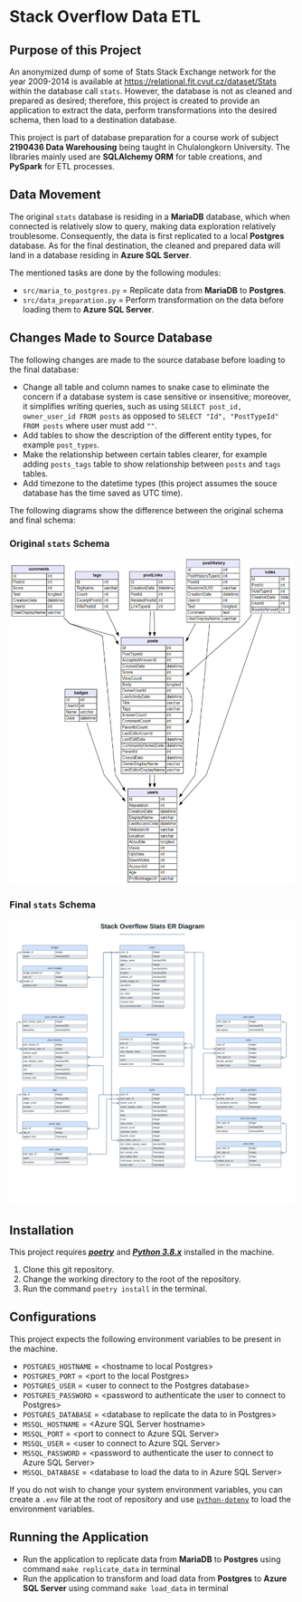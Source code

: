 # Stack Overflow Data ETL
## Purpose of this Project
An anonymized dump of some of Stats Stack Exchange network for the year 2009-2014 is available at https://relational.fit.cvut.cz/dataset/Stats 
within the database call `stats`. However, the database is not as cleaned and prepared as desired; therefore, this project is created to provide
an application to extract the data, perform transformations into the desired schema, then load to a destination database.

This project is part of database preparation for a course work of subject **2190436 Data Warehousing** being taught in Chulalongkorn University. The libraries 
mainly used are **SQLAlchemy ORM** for table creations, and **PySpark** for ETL processes.

## Data Movement
The original `stats` database is residing in a **MariaDB** database, which when connected is relatively slow to query, making data exploration relatively
troublesome. Consequently, the data is first replicated to a local **Postgres** database. As for the final destination, the cleaned and prepared data will land 
in a database residing in **Azure SQL Server**.

The mentioned tasks are done by the following modules:
  - `src/maria_to_postgres.py` = Replicate data from **MariaDB** to **Postgres**.
  - `src/data_preparation.py` = Perform transformation on the data before loading them to **Azure SQL Server**.

## Changes Made to Source Database
The following changes are made to the source database before loading to the final database:
  - Change all table and column names to snake case to eliminate the concern if a database system is case sensitive or insensitive; moreover, it simplifies
    writing queries, such as using `SELECT post_id, owner_user_id FROM posts` as opposed to `SELECT "Id", "PostTypeId" FROM posts` where user must add `""`.
  - Add tables to show the description of the different entity types, for example `post_types`.
  - Make the relationship between certain tables clearer, for example adding `posts_tags` table to show relationship between `posts` and `tags` tables.
  - Add timezone to the datetime types (this project assumes the souce database has the time saved as UTC time).

The following diagrams show the difference between the original schema and final schema:

### Original `stats` Schema
![Original `stats` schema](/assets/orig_schema.png)

### Final `stats` Schema
![Final `stats` schema](/assets/stats_schema.png)

## Installation
This project requires [***poetry***](https://python-poetry.org/) and [***Python 3.8.x***](https://www.python.org/) installed in the machine.
  1. Clone this git repository.
  2. Change the working directory to the root of the repository.
  3. Run the command `poetry install` in the terminal.

## Configurations
This project expects the following environment variables to be present in the machine.
  - `POSTGRES_HOSTNAME` = \<hostname to local Postgres\>
  - `POSTGRES_PORT` = \<port to the local Postgres\>
  - `POSTGRES_USER` = \<user to connect to the Postgres database\>
  - `POSTGRES_PASSWORD` = \<password to authenticate the user to connect to Postgres\>
  - `POSTGRES_DATABASE` = \<database to replicate the data to in Postgres\>
  - `MSSQL_HOSTNAME` = \<Azure SQL Server hostname\>
  - `MSSQL_PORT` = \<port to connect to Azure SQL Server\>
  - `MSSQL_USER` = \<user to connect to Azure SQL Server\>
  - `MSSQL_PASSWORD` = \<password to authenticate the user to connect to Azure SQL Server\>
  - `MSSQL_DATABASE` = \<database to load the data to in Azure SQL Server\>
 
 If you do not wish to change your system environment variables, you can create a `.env` file at the root of repository and use 
 [`python-dotenv`](https://github.com/theskumar/python-dotenv) to load the environment variables.
 
 ## Running the Application
 - Run the application to replicate data from **MariaDB** to **Postgres** using command `make replicate_data` in terminal
 - Run the application to transform and load data from **Postgres** to **Azure SQL Server** using command `make load_data` in terminal
